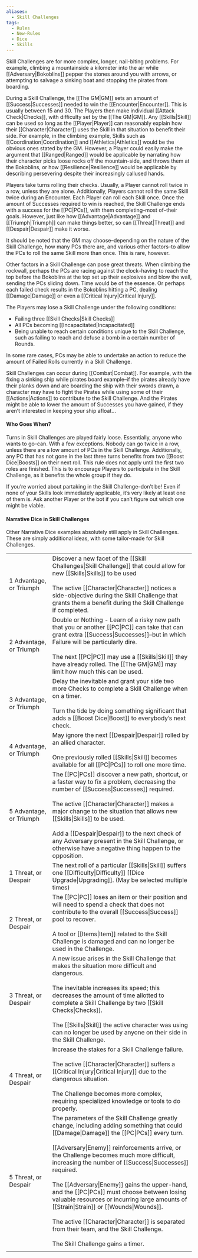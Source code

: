 ```yaml
---
aliases:
  - Skill Challenges
tags:
  - Rules
  - New-Rules
  - Dice
  - Skills
---
```

Skill Challenges are for more complex, longer, nail-biting problems. For example, climbing a mountainside a kilometer into the air while [[Adversary|Bokoblins]] pepper the stones around you with arrows, or attempting to salvage a sinking boat and stopping the pirates from boarding.

During a Skill Challenge, the [[The GM|GM]] sets an amount of [[Success|Successes]] needed to win the [[Encounter|Encounter]]. This is usually between 15 and 30. The Players then make individual [[Attack Check|Checks]], with difficulty set by the [[The GM|GM]]. Any [[Skills|Skill]] can be used so long as the [[Player|Player]] can reasonably explain how their [[Character|Character]] uses the Skill in that situation to benefit their side. For example, in the climbing example, Skills such as [[Coordination|Coordination]] and [[Athletics|Athletics]] would be the obvious ones stated by the GM. However, a Player could easily make the argument that [[Ranged|Ranged]] would be applicable by narrating how their character picks loose rocks off the mountain-side, and throws them at the Bokoblins, or how [[Resilience|Resilience]] would be applicable by describing persevering despite their increasingly callused hands.

Players take turns rolling their checks. Usually, a Player cannot roll twice in a row, unless they are alone. Additionally, Players cannot roll the same Skill twice during an Encounter. Each Player can roll each Skill once. Once the amount of Successes required to win is reached, the Skill Challenge ends with a success for the [[PC|PCs]], with them completing–most of–their goals. However, just like how [[Advantage|Advantage]] and [[Triumph|Triumph]] can make things better, so can [[Threat|Threat]] and [[Despair|Despair]] make it worse.

It should be noted that the GM may choose–depending on the nature of the Skill Challenge, how many PCs there are, and various other factors–to allow the PCs to roll the same Skill more than once. This is rare, however.

Other factors in a Skill Challenge can pose great threats. When climbing the rockwall, perhaps the PCs are racing against the clock–having to reach the top before the Bokoblins at the top set up their explosives and blow the wall, sending the PCs sliding down. Time would be of the essence. Or perhaps each failed check results in the Bokoblins hitting a PC, dealing [[Damage|Damage]] or even a [[Critical Injury|Critical Injury]].

The Players may lose a Skill Challenge under the following conditions:
- Failing three [[Skill Checks|Skill Checks]]
- All PCs becoming [[Incapacitated|Incapacitated]]
- Being unable to reach certain conditions unique to the Skill Challenge, such as failing to reach and defuse a bomb in a certain number of Rounds.

In some rare cases, PCs may be able to undertake an action to reduce the amount of Failed Rolls currently in a Skill Challenge.

Skill Challenges can occur during [[Combat|Combat]]. For example, with the fixing a sinking ship while pirates board example–if the pirates already have their planks down and are boarding the ship with their swords drawn, a character may have to fight the Pirates while using some of their [[Actions|Actions]] to contribute to the Skill Challenge. And the Pirates might be able to lower the amount of Successes you have gained, if they aren’t interested in keeping your ship afloat…

#### Who Goes When?
Turns in Skill Challenges are played fairly loose. Essentially, anyone who wants to go–can. With a few exceptions. Nobody can go twice in a row, unless there are a low amount of PCs in the Skill Challenge. Additionally, any PC that has not gone in the last three turns benefits from two [[Boost Dice|Boosts]] on their next roll. This rule does not apply until the first two roles are finished. This is to encourage Players to participate in the Skill Challenge, as it benefits the whole group if they do.

If you’re worried about partaking in the Skill Challenge–don’t be! Even if none of your Skills look immediately applicable, it’s very likely at least one of them is. Ask another Player or the bot if you can’t figure out which one might be viable.

#### Narrative Dice in Skill Challenges
Other Narrative Dice examples absolutely still apply in Skill Challenges. These are simply additional ideas, with some tailor-made for Skill Challenges.

|                         |                                                                                                                                                                                                                                                                                                                                                                                                                                                                                                                                                                                                                                                   |
| ----------------------- | ------------------------------------------------------------------------------------------------------------------------------------------------------------------------------------------------------------------------------------------------------------------------------------------------------------------------------------------------------------------------------------------------------------------------------------------------------------------------------------------------------------------------------------------------------------------------------------------------------------------------------------------------- |
| 1 Advantage, or Triumph | Discover a new facet of the [[Skill Challenges\|Skill Challenge]] that could allow for new [[Skills\|Skills]] to be used<br><br>The active [[Character\|Character]] notices a side-objective during the Skill Challenge that grants them a benefit during the Skill Challenge if completed.                                                                                                                                                                                                                                                                                                                                                       |
| 2 Advantage, or Triumph | Double or Nothing - Learn of a risky new path that you or another [[PC\|PC]] can take that can grant extra [[Success\|Successes]]–but in which Failure will be particularly dire.<br><br>The next [[PC\|PC]] may use a [[Skills\|Skill]] they have already rolled. The [[The GM\|GM]] may limit how much this can be used.                                                                                                                                                                                                                                                                                                                        |
| 3 Advantage, or Triumph | Delay the inevitable and grant your side two more Checks to complete a Skill Challenge when on a timer.<br><br>Turn the tide by doing something significant that adds a [[Boost Dice\|Boost]] to everybody’s next check.                                                                                                                                                                                                                                                                                                                                                                                                                          |
| 4 Advantage, or Triumph | May ignore the next [[Despair\|Despair]] rolled by an allied character.<br><br>One previously rolled [[Skills\|Skill]] becomes available for all [[PC\|PCs]] to roll one more time.                                                                                                                                                                                                                                                                                                                                                                                                                                                               |
| 5 Advantage, or Triumph | The [[PC\|PCs]] discover a new path, shortcut, or a faster way to fix a problem, decreasing the number of [[Success\|Successes]] required.<br><br>The active [[Character\|Character]] makes a major change to the situation that allows new [[Skills\|Skills]] to be used.<br><br>Add a [[Despair\|Despair]] to the next check of any Adversary present in the Skill Challenge, or otherwise have a negative thing happen to the opposition.                                                                                                                                                                                                      |
| 1 Threat, or Despair    | The next roll of a particular [[Skills\|Skill]] suffers one [[Difficulty\|Difficulty]] [[Dice Upgrade\|Upgrading]]. (May be selected multiple times)                                                                                                                                                                                                                                                                                                                                                                                                                                                                                              |
| 2 Threat, or Despair    | The [[PC\|PC]] loses an item or their position and will need to spend a check that does not contribute to the overall [[Success\|Success]] pool to recover.<br><br>A tool or [[Items\|Item]] related to the Skill Challenge is damaged and can no longer be used in the Challenge.                                                                                                                                                                                                                                                                                                                                                                |
| 3 Threat, or Despair    | A new issue arises in the Skill Challenge that makes the situation more difficult and dangerous.<br><br>The inevitable increases its speed; this decreases the amount of time allotted to complete a Skill Challenge by two [[Skill Checks\|Checks]].<br><br>The [[Skills\|Skill]] the active character was using can no longer be used by anyone on their side in the Skill Challenge.                                                                                                                                                                                                                                                           |
| 4 Threat, or Despair    | Increase the stakes for a Skill Challenge failure.<br><br>The active [[Character\|Character]] suffers a [[Critical Injury\|Critical Injury]] due to the dangerous situation.<br><br>The Challenge becomes more complex, requiring specialized knowledge or tools to do properly.                                                                                                                                                                                                                                                                                                                                                                  |
| 5 Threat, or Despair    | The parameters of the Skill Challenge greatly change, including adding something that could [[Damage\|Damage]] the [[PC\|PCs]] every turn.<br><br>[[Adversary\|Enemy]] reinforcements arrive, or the Challenge becomes much more difficult, increasing the number of [[Success\|Successes]] required.<br><br>The [[Adversary\|Enemy]] gains the upper-hand, and the [[PC\|PCs]] must choose between losing valuable resources or incurring large amounts of [[Strain\|Strain]] or [[Wounds\|Wounds]].<br><br>The active [[Character\|Character]] is separated from their team, and the Skill Challenge.<br><br>The Skill Challenge gains a timer. |
|                         |                                                                                                                                                                                                                                                                                                                                                                                                                                                                                                                                                                                                                                                   |
